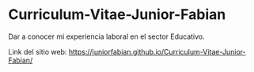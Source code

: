 # Curriculum-Vitae-Junior-Fabian

Dar a conocer mi experiencia laboral en el sector Educativo. 

Link del sitio web:  https://juniorfabian.github.io/Curriculum-Vitae-Junior-Fabian/
